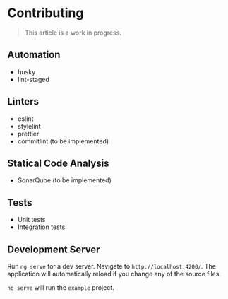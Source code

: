 # Contributing

> This article is a work in progress.

## Automation

- husky
- lint-staged

## Linters

- eslint
- stylelint
- prettier
- commitlint (to be implemented)

## Statical Code Analysis

- SonarQube (to be implemented)

## Tests

- Unit tests
- Integration tests

## Development Server

Run `ng serve` for a dev server. Navigate to `http://localhost:4200/`. The application will automatically reload if you
change any of the source files.

`ng serve` will run the `example` project.
